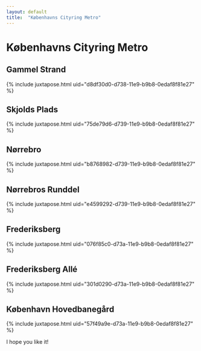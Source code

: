 ```yaml
---
layout: default
title:  "Københavns Cityring Metro"
---
```


# Københavns Cityring Metro

## Gammel Strand

{% include juxtapose.html uid="d8df30d0-d738-11e9-b9b8-0edaf8f81e27" %}

## Skjolds Plads

{% include juxtapose.html uid="75de79d6-d739-11e9-b9b8-0edaf8f81e27" %}

## Nørrebro

{% include juxtapose.html uid="b8768982-d739-11e9-b9b8-0edaf8f81e27" %}

## Nørrebros Runddel

{% include juxtapose.html uid="e4599292-d739-11e9-b9b8-0edaf8f81e27" %}

## Frederiksberg

{% include juxtapose.html uid="076f85c0-d73a-11e9-b9b8-0edaf8f81e27" %}

## Frederiksberg Allé

{% include juxtapose.html uid="301d0290-d73a-11e9-b9b8-0edaf8f81e27" %}

## København Hovedbanegård

{% include juxtapose.html uid="57f49a9e-d73a-11e9-b9b8-0edaf8f81e27" %}

I hope you like it!
